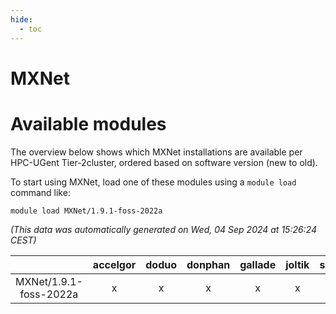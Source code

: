 ```yaml
---
hide:
  - toc
---
```


MXNet
=====

# Available modules


The overview below shows which MXNet installations are available per HPC-UGent Tier-2cluster, ordered based on software version (new to old).

To start using MXNet, load one of these modules using a `module load` command like:

```shell
module load MXNet/1.9.1-foss-2022a
```

*(This data was automatically generated on Wed, 04 Sep 2024 at 15:26:24 CEST)*  

| |accelgor|doduo|donphan|gallade|joltik|shinx|skitty|
| :---: | :---: | :---: | :---: | :---: | :---: | :---: | :---: |
|MXNet/1.9.1-foss-2022a|x|x|x|x|x|-|x|
